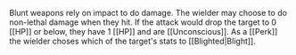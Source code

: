 Blunt weapons rely on impact to do damage. The wielder may choose to do non-lethal damage when they hit. If the attack would drop the target to 0 [[HP]] or below, they have 1 [[HP]] and are [[Unconscious]]. As a [[Perk]] the wielder choses which of the target's stats to [[Blighted|Blight]].